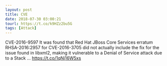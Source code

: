 ```yaml
---
layout: post
title: CVE
date: 2018-07-30 03:00:21
tourl: https://t.co/k9HZz2bu5G
tags: [Attack]
---
```

CVE-2016-9597 It was found that Red Hat JBoss Core Services erratum RHSA-2016:2957 for CVE-2016-3705 did not actually include the fix for the issue found in libxml2, making it vulnerable to a Denial of Service attack due to a Stack ... https://t.co/1qNj16W5xs